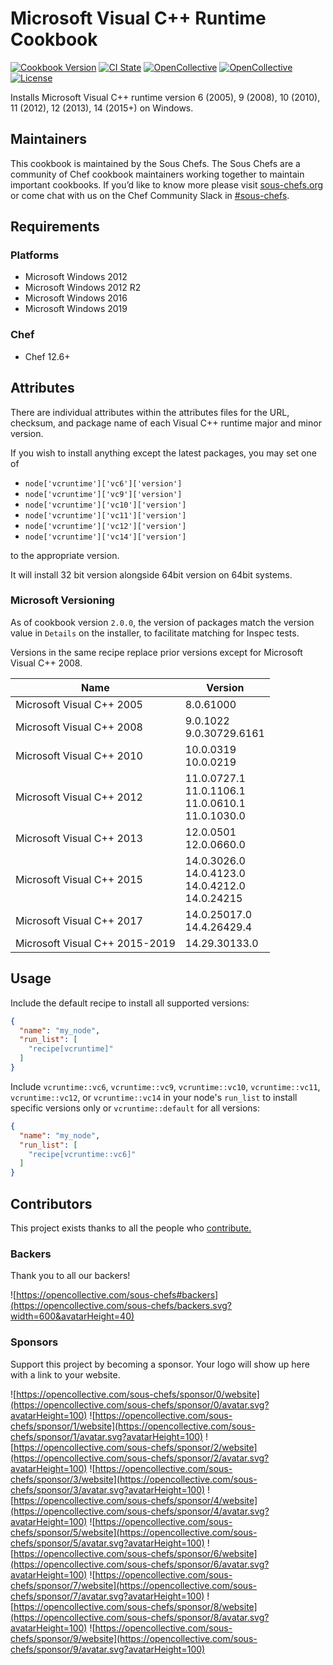 # Microsoft Visual C++ Runtime Cookbook

[![Cookbook Version](https://img.shields.io/cookbook/v/vcruntime.svg)](https://supermarket.chef.io/cookbooks/vcruntime)
[![CI State](https://github.com/sous-chefs/vcruntime/workflows/ci/badge.svg)](https://github.com/sous-chefs/vcruntime/actions?query=workflow%3Aci)
[![OpenCollective](https://opencollective.com/sous-chefs/backers/badge.svg)](#backers)
[![OpenCollective](https://opencollective.com/sous-chefs/sponsors/badge.svg)](#sponsors)
[![License](https://img.shields.io/badge/License-Apache%202.0-green.svg)](https://opensource.org/licenses/Apache-2.0)

Installs Microsoft Visual C++ runtime version 6 (2005), 9 (2008), 10 (2010), 11 (2012), 12 (2013), 14 (2015+) on Windows.

## Maintainers

This cookbook is maintained by the Sous Chefs. The Sous Chefs are a community of Chef cookbook maintainers working together to maintain important cookbooks. If you’d like to know more please visit [sous-chefs.org](https://sous-chefs.org/) or come chat with us on the Chef Community Slack in [#sous-chefs](https://chefcommunity.slack.com/messages/C2V7B88SF).

## Requirements

### Platforms

- Microsoft Windows 2012
- Microsoft Windows 2012 R2
- Microsoft Windows 2016
- Microsoft Windows 2019

### Chef

- Chef 12.6+

## Attributes

There are individual attributes within the attributes files for the URL, checksum, and package name of each Visual C++ runtime major and minor version.

If you wish to install anything except the latest packages, you may set one of

- `node['vcruntime']['vc6']['version']`
- `node['vcruntime']['vc9']['version']`
- `node['vcruntime']['vc10']['version']`
- `node['vcruntime']['vc11']['version']`
- `node['vcruntime']['vc12']['version']`
- `node['vcruntime']['vc14']['version']`

to the appropriate version.

It will install 32 bit version alongside 64bit version on 64bit systems.

### Microsoft Versioning

As of cookbook version `2.0.0`, the version of packages match the version value in `Details` on the installer, to facilitate matching for Inspec tests.

Versions in the same recipe replace prior versions except for Microsoft Visual C++ 2008.

| Name | Version |
| --- | --- |
| Microsoft Visual C++ 2005 | 8.0.61000 |
| Microsoft Visual C++ 2008 | 9.0.1022<br>9.0.30729.6161 |
| Microsoft Visual C++ 2010 | 10.0.0319<br>10.0.0219 |
| Microsoft Visual C++ 2012 | 11.0.0727.1<br>11.0.1106.1<br>11.0.0610.1<br>11.0.1030.0 |
| Microsoft Visual C++ 2013 | 12.0.0501<br>12.0.0660.0 |
| Microsoft Visual C++ 2015 | 14.0.3026.0<br>14.0.4123.0<br>14.0.4212.0<br>14.0.24215 |
| Microsoft Visual C++ 2017 | 14.0.25017.0<br>14.4.26429.4 |
| Microsoft Visual C++ 2015-2019 | 14.29.30133.0 |

## Usage

Include the default recipe to install all supported versions:

```json
{
  "name": "my_node",
  "run_list": [
    "recipe[vcruntime]"
  ]
}
```

Include `vcruntime::vc6`, `vcruntime::vc9`, `vcruntime::vc10`, `vcruntime::vc11`, `vcruntime::vc12`, or `vcruntime::vc14` in your node's `run_list` to install specific versions only or `vcruntime::default` for all versions:

```json
{
  "name": "my_node",
  "run_list": [
    "recipe[vcruntime::vc6]"
  ]
}
```

## Contributors

This project exists thanks to all the people who [contribute.](https://opencollective.com/sous-chefs/contributors.svg?width=890&button=false)

### Backers

Thank you to all our backers!

![https://opencollective.com/sous-chefs#backers](https://opencollective.com/sous-chefs/backers.svg?width=600&avatarHeight=40)

### Sponsors

Support this project by becoming a sponsor. Your logo will show up here with a link to your website.

![https://opencollective.com/sous-chefs/sponsor/0/website](https://opencollective.com/sous-chefs/sponsor/0/avatar.svg?avatarHeight=100)
![https://opencollective.com/sous-chefs/sponsor/1/website](https://opencollective.com/sous-chefs/sponsor/1/avatar.svg?avatarHeight=100)
![https://opencollective.com/sous-chefs/sponsor/2/website](https://opencollective.com/sous-chefs/sponsor/2/avatar.svg?avatarHeight=100)
![https://opencollective.com/sous-chefs/sponsor/3/website](https://opencollective.com/sous-chefs/sponsor/3/avatar.svg?avatarHeight=100)
![https://opencollective.com/sous-chefs/sponsor/4/website](https://opencollective.com/sous-chefs/sponsor/4/avatar.svg?avatarHeight=100)
![https://opencollective.com/sous-chefs/sponsor/5/website](https://opencollective.com/sous-chefs/sponsor/5/avatar.svg?avatarHeight=100)
![https://opencollective.com/sous-chefs/sponsor/6/website](https://opencollective.com/sous-chefs/sponsor/6/avatar.svg?avatarHeight=100)
![https://opencollective.com/sous-chefs/sponsor/7/website](https://opencollective.com/sous-chefs/sponsor/7/avatar.svg?avatarHeight=100)
![https://opencollective.com/sous-chefs/sponsor/8/website](https://opencollective.com/sous-chefs/sponsor/8/avatar.svg?avatarHeight=100)
![https://opencollective.com/sous-chefs/sponsor/9/website](https://opencollective.com/sous-chefs/sponsor/9/avatar.svg?avatarHeight=100)
